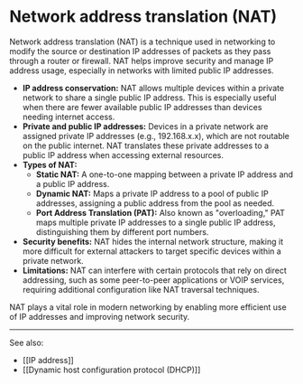 
# Network address translation (NAT)

Network address translation (NAT) is a technique used in networking to modify the source or destination IP addresses of packets as they pass through a router or firewall. NAT helps improve security and manage IP address usage, especially in networks with limited public IP addresses.

- **IP address conservation:** NAT allows multiple devices within a private network to share a single public IP address. This is especially useful when there are fewer available public IP addresses than devices needing internet access.
- **Private and public IP addresses:** Devices in a private network are assigned private IP addresses (e.g., 192.168.x.x), which are not routable on the public internet. NAT translates these private addresses to a public IP address when accessing external resources.
- **Types of NAT:**
    - **Static NAT:** A one-to-one mapping between a private IP address and a public IP address.
    - **Dynamic NAT:** Maps a private IP address to a pool of public IP addresses, assigning a public address from the pool as needed.
    - **Port Address Translation (PAT):** Also known as "overloading," PAT maps multiple private IP addresses to a single public IP address, distinguishing them by different port numbers.
- **Security benefits:** NAT hides the internal network structure, making it more difficult for external attackers to target specific devices within a private network.
- **Limitations:** NAT can interfere with certain protocols that rely on direct addressing, such as some peer-to-peer applications or VOIP services, requiring additional configuration like NAT traversal techniques.

NAT plays a vital role in modern networking by enabling more efficient use of IP addresses and improving network security.

---

See also:

- [[IP address]]
- [[Dynamic host configuration protocol (DHCP)]]

  